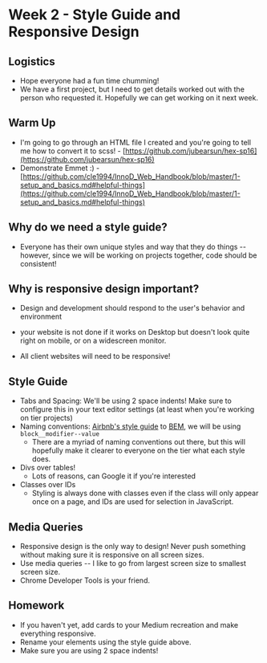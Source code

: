 # Week 2 - Style Guide and Responsive Design

## Logistics
* Hope everyone had a fun time chumming!
* We have a first project, but I need to get details worked out with the person
who requested it.  Hopefully we can get working on it next week.

## Warm Up
* I'm going to go through an HTML file I created and you're going to tell me
how to convert it to scss! - [https://github.com/jubearsun/hex-sp16](https://github.com/jubearsun/hex-sp16)
* Demonstrate Emmet :) - [https://github.com/cle1994/InnoD_Web_Handbook/blob/master/1-setup_and_basics.md#helpful-things](https://github.com/cle1994/InnoD_Web_Handbook/blob/master/1-setup_and_basics.md#helpful-things) 

## Why do we need a style guide?
* Everyone has their own unique styles and way that they do things -- however, 
since we will be working on projects together, code should be consistent!

## Why is responsive design important?
* Design and development should respond to the user's behavior and environment
- your website is not done if it works on Desktop but doesn't look quite
right on mobile, or on a widescreen monitor.
* All client websites will need to be responsive!

## Style Guide
* Tabs and Spacing: We'll be using 2 space indents!  Make sure to configure
this in your text editor settings (at least when you're working on tier
projects)
* Naming conventions: [Airbnb's style guide](https://github.com/airbnb/css) to 
[BEM](http://getbem.com/introduction/), we will be using `block__modifier--value`
    * There are a myriad of naming conventions out there, but this will hopefully 
    make it clearer to everyone on the tier what each style does.
* Divs over tables!
    * Lots of reasons, can Google it if you're interested
* Classes over IDs
    * Styling is always done with classes even if the class will only appear once 
    on a page, and IDs are used for selection in JavaScript.

## Media Queries
* Responsive design is the only way to design!  Never push something without
making sure it is responsive on all screen sizes.
* Use media queries -- I like to go from largest screen size to smallest screen
size.
* Chrome Developer Tools is your friend.

## Homework
* If you haven't yet, add cards to your Medium recreation and make everything
responsive.
* Rename your elements using the style guide above.
* Make sure you are using 2 space indents!
